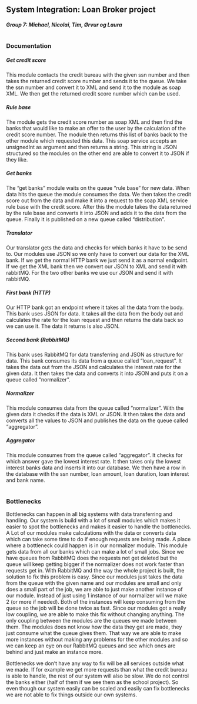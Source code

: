 ## System Integration: Loan Broker project

##### Group 7: Michael, Nicolai, Tim, Ørvur og Laura

#
### Documentation

##### Get credit score
This module contacts the credit bureau with the given ssn number and then takes the returned credit score number and sends it to the queue.
We take the ssn number and convert it to XML and send it to the module as soap XML. We then get the returned credit score number which can be used.

##### Rule base
The module gets the credit score number as soap XML and then find the banks that would like to make an offer to the user by the calculation of the credit score number. The module then returns this list of banks back to the other module which requested this data.
This soap service accepts an unsignedInt as argument and then returns a string. This string is JSON structured so the modules on the other end are able to convert it to JSON if they like.

##### Get banks
The “get banks” module waits on the queue “rule base” for new data. When data hits the queue the module consumes the data. We then takes the credit score out from the data and make it into a request to the soap XML service rule base with the credit score. After this the module takes the data returned by the rule base and converts it into JSON and adds it to the data from the queue. Finally it is published on a new queue called “distribution”.

##### Translator
Our translator gets the data and checks for which banks it have to be send to.
Our modules use JSON so we only have to convert our data for the XML bank. If we get the normal HTTP bank we just send it as a normal endpoint. If we get the XML bank then we convert our JSON to XML and send it with rabbitMQ. For the two other banks we use our JSON and send it with rabbitMQ.

##### First bank (HTTP)
Our HTTP bank got an endpoint where it takes all the data from the body. This bank uses JSON for data. It takes all the data from the body out and calculates the rate for the loan request and then returns the data back so we can use it. The data it returns is also JSON.

##### Second bank (RabbitMQ)
This bank uses RabbitMQ for data transferring and JSON as structure for data. This bank consumes its data from a queue called “loan_request”. It takes the data out from the JSON and calculates the interest rate for the given data. It then takes the data and converts it into JSON and puts it on a queue called “normalizer”.

##### Normalizer
This module consumes data from the queue called “normalizer”. With the given data it checks if the data is XML or JSON. It then takes the data and converts all the values to JSON and publishes the data on the queue called “aggregator”.

##### Aggregator
This module consumes from the queue called “aggregator”. It checks for which answer gave the lowest interest rate. It then takes only the lowest interest banks data and inserts it into our database. We then have a row in the database with the ssn number, loan amount, loan duration, loan interest and bank name.

#
### Bottlenecks
Bottlenecks can happen in all big systems with data transferring and handling. Our system is build with a lot of small modules which makes it easier to spot the bottlenecks and makes it easier to handle the bottlenecks. A Lot of our modules make calculations with the data or converts data which can take some time to do if enough requests are being made.
A place where a bottleneck could happen is in our normalizer module. This module gets data from all our banks which can make a lot of small jobs. Since we have queues from RabbitMQ does the requests not get deleted but the queue will keep getting bigger if the normalizer does not work faster than requests get in.
With RabbitMQ and the way the whole project is built, the solution to fix this problem is easy. Since our modules just takes the data from the queue with the given name and our modules are small and only does a small part of the job, we are able to just make another instance of our module. Instead of just using 1 instance of our normalizer will we make 2 (or more if needed). Both of the instances will keep consuming from the queue so the job will be done twice as fast. Since our modules got a really low coupling, we are able to make this fix without changing anything. The only coupling between the modules are the queues we made between them. The modules does not know how the data they get are made, they just consume what the queue gives them. That way we are able to make more instances without making any problems for the other modules and so we can keep an eye on our RabbitMQ queues and see which ones are behind and just make an instance more.

Bottlenecks we don’t have any way to fix will be all services outside what we made. If for example we get more requests than what the credit bureau is able to handle, the rest of our system will also be slow. We do not control the banks either (half of them if we see them as the school project). So even though our system easily can be scaled and easily can fix bottlenecks we  are not able to fix things outside our own systems.
